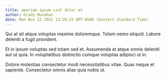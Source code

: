```yaml
---
title: aperiam ipsum sint dolor et
author: Grady Monahan
date: Mon Nov 22 2021 13:20:33 GMT-0500 (Eastern Standard Time)
---
```

Qui at sit atque voluptas maxime doloremque. Totam nemo aliquid. Labore deleniti a fugit provident.

 Et in ipsum voluptas sed totam sed et. Assumenda at atque omnis deleniti aut ut quia. In voluptatibus distinctio cumque voluptas adipisci ut in.

 Dolore molestias consectetur modi necessitatibus vitae. Quas neque et sapiente. Consectetur omnis alias quia nobis ut.
